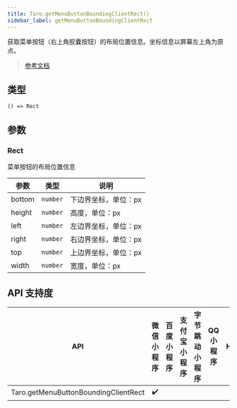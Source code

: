 ```yaml
---
title: Taro.getMenuButtonBoundingClientRect()
sidebar_label: getMenuButtonBoundingClientRect
---
```


获取菜单按钮（右上角胶囊按钮）的布局位置信息。坐标信息以屏幕左上角为原点。

> [参考文档](https://developers.weixin.qq.com/miniprogram/dev/api/ui/menu/wx.getMenuButtonBoundingClientRect.html)

## 类型

```tsx
() => Rect
```

## 参数

### Rect

菜单按钮的布局位置信息

| 参数 | 类型 | 说明 |
| --- | --- | --- |
| bottom | `number` | 下边界坐标，单位：px |
| height | `number` | 高度，单位：px |
| left | `number` | 左边界坐标，单位：px |
| right | `number` | 右边界坐标，单位：px |
| top | `number` | 上边界坐标，单位：px |
| width | `number` | 宽度，单位：px |

## API 支持度

| API | 微信小程序 | 百度小程序 | 支付宝小程序 | 字节跳动小程序 | QQ 小程序 | H5 | React Native | 快应用 |
| :---: | :---: | :---: | :---: | :---: | :---: | :---: | :---: | :---: |
| Taro.getMenuButtonBoundingClientRect | ✔️ |  |  |  |  |  |  |  |

